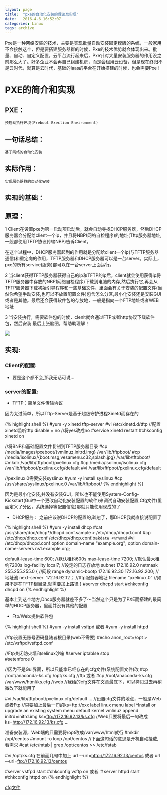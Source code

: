 ```yaml
---
layout: page
title:  "pxe的自动化安装的理论及实现"
date:   2016-4-6 16:52:07
categories: Linux
tags: archive
---
```

Pxe是一种网络安装的技术，主要是实现批量自动安装固定模版的系统，一般家用不会接触这个，但是要搭建服务器群的时候，Pxe的技术优势就会体现出来。批量、自动、自定义配置，云平台流行起来后，Pxe针对大量安装服务器的作用没之前那么大了。好多企业不会再自己组建机房，而是会租用云设备，但是现在终归不是云时代，就算是云时代，基础的Iaas的平台在开始搭建的时候，也会需要Pxe！

# PXE的简介和实现


## PXE：
	预启动执行环境(Preboot Exection Environment)

## 一句话总结：
	基于网络的自动化安装

## 实际作用：
	实现服务器群的自动化安装

## 实现的基础：


## 原理：

 1 Client在设置pxe为第一启动项启动后，就会自动寻找DHCP服务器，然后DHCP服务器会分配给client一个ip，并且将NBP(网络自检程序)的地址(Tftp服务器地址,一般都使用TFTP协议传输NBP)告诉Client。

 在这个过程中，DHCP服务器起到的作用就是分配给client一个ip(与TFTP服务器通信)和重定向的作用，TFTP服务器和DHCP服务器可以是一台server。实际上，pxe的所有service(服务)都可以在一台server上面运行。

 2 当client获得TFTP服务器获得自己的ip和TFTP的ip后，client就会使用获得ip将TFTP服务器中存放的NBP(网络自检程序)下载到电脑的内存,然后执行它,再会从TFTP服务器下载初始引导程序和一些基础文件，里面会有关于安装的配置文件(当然你希望手动安装,也可以不放置配置文件)包含怎么分区,最小化安装还是安装GUI或者是其他。最后还会获得软件包的存放地，一般是指向一个FTP地址或者WEB地址

 3 当安装执行，需要软件包的时候，clenit就会通过FTP或者http协议下载软件包，然后安装
最后上张脑图，帮助助理解！

![](https://hihihiai.com/img/linux/server/PXE.jpg?raw=true)

##  实现:

### Client的配置:
- 要是这个都不会,那我无话可说...

### server的配置:

- TFTP：简单文件传输协议

因为太过简单，所以Tftp-Server是基于超级守护进程Xinetd而存在的

{% highlight shell %}
#yum -y xinetd tftp-server
#vi /etc/xinetd.d/tftp         //配置xinetd监听tftp
disable                 = no   //将yes改成no
#service xinetd restart
#chkconfig xinetd on

//将BNP和基础配置文件复制到TFTP服务器目录
#cp /media/images/pxeboot/{vmlinuz,initrd.img} /var/lib/tftpboot/
#cp /media/isolinux/{boot.msg,vesamenu.c32,splash.jpg} /var/lib/tftpboot/
#mkdir /var/lib/tftpboot/pxelinux.cfg
#cp /media/isolinux/isolinux.cfg /var/lib/tftpboot/pxelinux.cfg/default
#vi /var/lib/ftfpbot/pxelinux.cfg/default

//pexlinux.0需要安装syslinux
#yum -y install syslinux
#cp /usr/share/syslinux/pxelinux.0 /var/lib/tftpboot/
{% endhighlight %}

因为是最小化安装,并没有安装GUI，所以也不能使用System-Config-Kickstart(Gui中一个更改自动化安装配置的软件)来调试自动安装配置,Cfg文件(里面定义了分区，系统选择等配置信息)那就只能使用现成的了

- DHCP服务：
之前应该说DHCP的配置的,疏忽了，那DHCP我就直接说配置了

{% highlight shell %}
#yum -y install dhcp
#cat /usr/share/doc/dhcp*/dhcpd.conf.sample > /etc/dhcp/dhcpd.conf
#cp /etc/dhcp/dhcp.conf /etc/dhcp/dhcp.conf.bak`date +%Y%m%d`
#vi /etc/dhcp/dhcpd.conf
option domain-name "example.org";
option domain-name-servers ns1.example.org;

default-lease-time 600;  //默认租约600s
max-lease-time 7200;   //默认最大租约7200s
log-facility local7;    //设定的日志存放地
subnet 172.16.92.0 netmask 255.255.255.0 { //网段
range dynamic-bootp 172.16.92.30 172.16.92.200; //地址池
next-server  172.16.92.12；         //tftp服务器地址
filename “pxelinux.0”  //如果不是在TFTP根目录,就需要加上路径
}
#server dhcpd start
#chkconfig dhcpd on
{% endhighlight %}

基本上到这个地方,Dhcp服务器就差不多了～当然这个只是为了PXE而搭建的最简单的HDCP服务器，里面并没有其他的配置

- Ftp/Web:提供软件包


{% highlight shell %}
#yum -y install vsftpd
或者
#yum -y install httpd


//ftp设置无账号密码登陆者根目录(web不需要)
#echo anon_root=/opt > /etc/vsftpd/vsftpd.conf

//Ftp关闭防火墙和selinux沙箱
#server iptablse stop      
#setenforce 0

//因为不是Gui界面，所以只能拿已经存在的cfg文件(系统配置文件)改
#cp /root/anaconda-ks.cfg /opt/ks.cfg   //ftp
或者
#cp /root/anaconda-ks.cfg /var/www/html/ks.cfg   //web
//我给的cfg文件在文章最底下，可以拷贝过去再稍微改下就能用了


#vi /var/lib/tftpboot/pxelinux.cfg/default
...
//设置cfg文件的地点，一般是Web或者Ftp
//只要加上最后一句的ks=ftp://xxx
label linux
  menu label ^Install or upgrade an existing system
  menu default
  kernel vmlinuz
  append initrd=initrd.img ks=ftp://172.16.92.13/ks.cfg
//Web只要将最后一句改成ks=http://172.16.92.13/ks.cfg
...

准备安装源，Web端的只需要将/opt改成/var/www/html就行
#mkdir /opt/centos
#mount -o loop /opt/centos
//下面这句话的意思是开机自动挂载,看需求
#cat /etc/mtab | grep /opt/centos >> /etc/fstab

#vi /opt/ks.cfg
在前面几句中加上
url --url=http://172.16.92.13/centos
或者
url --url=ftp://172.16.92.13/centos

#server vstfpd start
#chkconfig vsftp on
或者
＃server httpd start
#chkconfig httpd on
{% endhighlight %}

[cfg文件](https://github.com/chenyanshan/blog/blob/master/ks.cfg)
